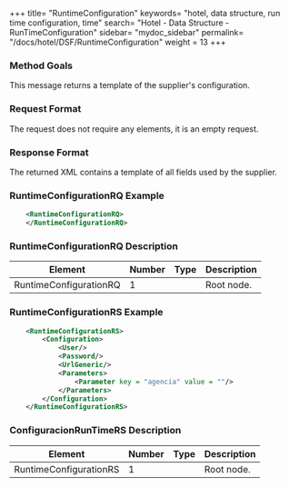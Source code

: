 +++
title= "RuntimeConfiguration"
keywords= "hotel, data structure, run time configuration, time"
search= "Hotel - Data Structure - RunTimeConfiguration"
sidebar= "mydoc_sidebar"
permalink= "/docs/hotel/DSF/RuntimeConfiguration"
weight = 13
+++



### Method Goals


This message returns a template of the supplier's configuration.



### Request Format


The request does not require any elements, it is an empty request.



### Response Format


The returned XML contains a template of all fields used by the supplier.



### RuntimeConfigurationRQ Example

~~~xml
    <RuntimeConfigurationRQ>
    </RuntimeConfigurationRQ>
~~~



### RuntimeConfigurationRQ Description


| **Element**			| **Number**	| **Type**	| **Description**	|
| ----------------------------- | ------------- | ------------- | --------------------- |
| RuntimeConfigurationRQ	| 1          	|		| Root node.		|
                 


### RuntimeConfigurationRS Example


~~~xml
    <RuntimeConfigurationRS>
        <Configuration>
            <User/>
            <Password/>
            <UrlGeneric/>
            <Parameters>
                <Parameter key = "agencia" value = ""/>
            </Parameters>
        </Configuration>
    </RuntimeConfigurationRS>
~~~



### ConfiguracionRunTimeRS Description

 
| **Element**			| **Number**	| **Type**	| **Description**			|
| ----------------------------- | ------------- | ------------- | ------------------------------------- |
| RuntimeConfigurationRS	| 1          	|		| Root node.				|
 
